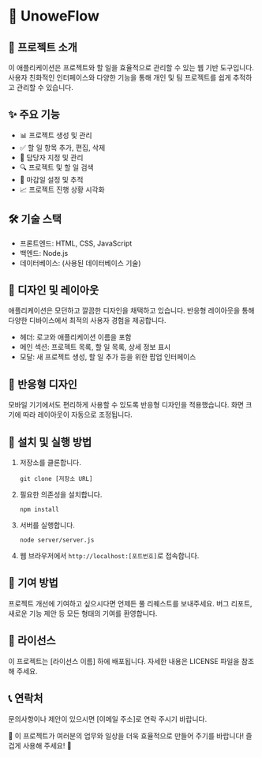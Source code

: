 # 🚀 UnoweFlow

## 📝 프로젝트 소개

이 애플리케이션은 프로젝트와 할 일을 효율적으로 관리할 수 있는 웹 기반 도구입니다. 사용자 친화적인 인터페이스와 다양한 기능을 통해 개인 및 팀 프로젝트를 쉽게 추적하고 관리할 수 있습니다.

## ✨ 주요 기능

- 📊 프로젝트 생성 및 관리
- ✅ 할 일 항목 추가, 편집, 삭제
- 👥 담당자 지정 및 관리
- 🔍 프로젝트 및 할 일 검색
- 📅 마감일 설정 및 추적
- 📈 프로젝트 진행 상황 시각화

## 🛠 기술 스택

- 프론트엔드: HTML, CSS, JavaScript
- 백엔드: Node.js
- 데이터베이스: (사용된 데이터베이스 기술)

## 🎨 디자인 및 레이아웃

애플리케이션은 모던하고 깔끔한 디자인을 채택하고 있습니다. 반응형 레이아웃을 통해 다양한 디바이스에서 최적의 사용자 경험을 제공합니다.

- 헤더: 로고와 애플리케이션 이름을 포함
- 메인 섹션: 프로젝트 목록, 할 일 목록, 상세 정보 표시
- 모달: 새 프로젝트 생성, 할 일 추가 등을 위한 팝업 인터페이스

## 📱 반응형 디자인

모바일 기기에서도 편리하게 사용할 수 있도록 반응형 디자인을 적용했습니다. 화면 크기에 따라 레이아웃이 자동으로 조정됩니다.

## 🔧 설치 및 실행 방법

1. 저장소를 클론합니다.
   ```
   git clone [저장소 URL]
   ```
2. 필요한 의존성을 설치합니다.
   ```
   npm install
   ```
3. 서버를 실행합니다.
   ```
   node server/server.js
   ```
4. 웹 브라우저에서 `http://localhost:[포트번호]`로 접속합니다.

## 🤝 기여 방법

프로젝트 개선에 기여하고 싶으시다면 언제든 풀 리퀘스트를 보내주세요. 버그 리포트, 새로운 기능 제안 등 모든 형태의 기여를 환영합니다.

## 📄 라이선스

이 프로젝트는 [라이선스 이름] 하에 배포됩니다. 자세한 내용은 LICENSE 파일을 참조해 주세요.

## 📞 연락처

문의사항이나 제안이 있으시면 [이메일 주소]로 연락 주시기 바랍니다.

🌟 이 프로젝트가 여러분의 업무와 일상을 더욱 효율적으로 만들어 주기를 바랍니다! 즐겁게 사용해 주세요! 🌟